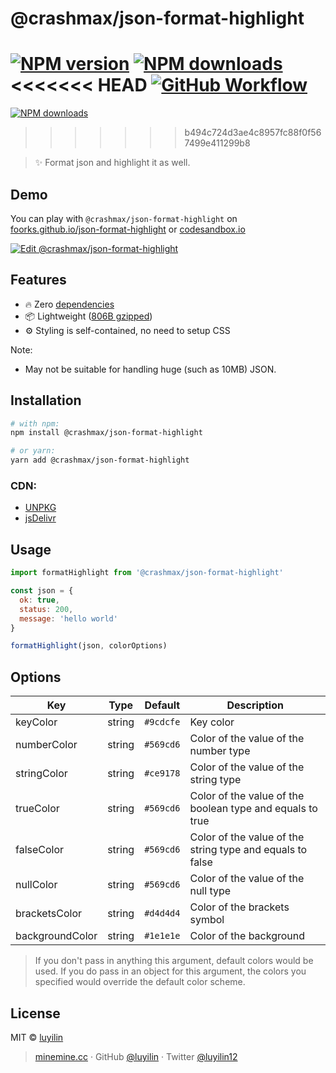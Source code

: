 # @crashmax/json-format-highlight

[![NPM version](https://img.shields.io/npm/v/@crashmax/json-format-highlight.svg?style=flat)](https://npmjs.com/package/@crashmax/json-format-highlight)
[![NPM downloads](https://img.shields.io/npm/dm/@crashmax/json-format-highlight.svg?style=flat)](https://npmjs.com/package/@crashmax/json-format-highlight)
<<<<<<< HEAD
[![GitHub Workflow](https://img.shields.io/github/workflow/status/foorks/json-format-highlight/github-pages)](https://github.com/foorks/@crashmax/json-format-highlight/actions)
=======
[![NPM downloads](https://img.shields.io/github/workflow/status/foorks/json-format-highlight/github-pages)](https://github.com/foorks/@crashmax/json-format-highlight/actions)
>>>>>>> b494c724d3ae4c8957fc88f0f567499e411299b8

> ✨ Format json and highlight it as well.

## Demo

You can play with `@crashmax/json-format-highlight` on [foorks.github.io/json-format-highlight](https://foorks.github.io/json-format-highlight/) or [codesandbox.io](https://codesandbox.io/s/crashmax-json-format-highlight-dr6ti)

[![Edit @crashmax/json-format-highlight](https://codesandbox.io/static/img/play-codesandbox.svg)](https://codesandbox.io/s/crashmax-json-format-highlight-dr6ti)

## Features

 - 🔥 Zero [dependencies](https://www.npmjs.com/package/@crashmax/json-format-highlight?activeTab=dependents)
 - 📦 Lightweight ([806B gzipped](https://bundlephobia.com/package/@crashmax/json-format-highlight))
 - ⚙️ Styling is self-contained, no need to setup CSS

Note:

 - May not be suitable for handling huge (such as 10MB) JSON.

## Installation

```sh
# with npm:
npm install @crashmax/json-format-highlight

# or yarn:
yarn add @crashmax/json-format-highlight
```

### CDN:
 - [UNPKG](https://unpkg.com/@crashmax/json-format-highlight@latest/dist/)
 - [jsDelivr](https://cdn.jsdelivr.net/npm/@crashmax/json-format-highlight@latest/dist/)

## Usage

```js
import formatHighlight from '@crashmax/json-format-highlight'

const json = {
  ok: true,
  status: 200,
  message: 'hello world'
}

formatHighlight(json, colorOptions)
```

## Options

|Key|Type|Default|Description|
|---|---|---|---|
|keyColor       |string|```#9cdcfe```|Key color|
|numberColor    |string|```#569cd6```|Color of the value of the number type|
|stringColor    |string|```#ce9178```|Color of the value of the string type|
|trueColor      |string|```#569cd6```|Color of the value of the boolean type and equals to true|
|falseColor     |string|```#569cd6```|Color of the value of the string type and equals to false|
|nullColor      |string|```#569cd6```|Color of the value of the null type|
|bracketsColor  |string|```#d4d4d4```|Color of the brackets symbol|
|backgroundColor|string|```#1e1e1e```|Color of the background|

> If you don't pass in anything this argument, default colors would be used. If you do pass in an object for this argument,
the colors you specified would override the default color scheme.

## License

MIT &copy; [luyilin](https://github.com/luyilin)

> [minemine.cc](https://minemine.cc) · GitHub [@luyilin](https://github.com/luyilin) · Twitter [@luyilin12](https://twitter.com/luyilin12)
